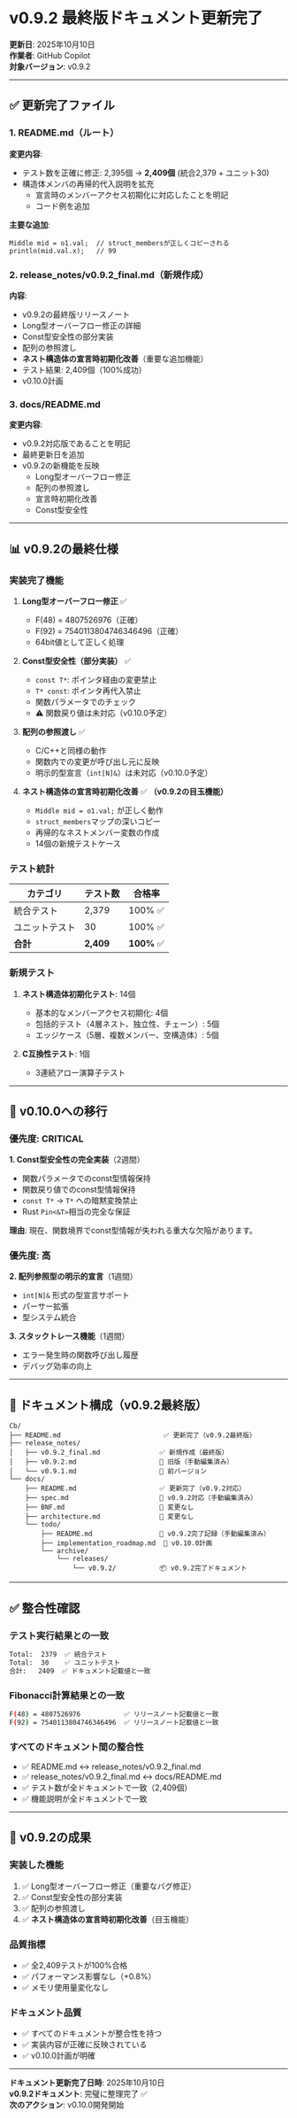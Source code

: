 # v0.9.2 最終版ドキュメント更新完了

**更新日**: 2025年10月10日  
**作業者**: GitHub Copilot  
**対象バージョン**: v0.9.2

---

## ✅ 更新完了ファイル

### 1. README.md（ルート）
**変更内容**:
- テスト数を正確に修正: 2,395個 → **2,409個** (統合2,379 + ユニット30)
- 構造体メンバの再帰的代入説明を拡充
  - 宣言時のメンバーアクセス初期化に対応したことを明記
  - コード例を追加

**主要な追加**:
```cb
Middle mid = o1.val;  // struct_membersが正しくコピーされる
println(mid.val.x);   // 99
```

### 2. release_notes/v0.9.2_final.md（新規作成）
**内容**:
- v0.9.2の最終版リリースノート
- Long型オーバーフロー修正の詳細
- Const型安全性の部分実装
- 配列の参照渡し
- **ネスト構造体の宣言時初期化改善**（重要な追加機能）
- テスト結果: 2,409個（100%成功）
- v0.10.0計画

### 3. docs/README.md
**変更内容**:
- v0.9.2対応版であることを明記
- 最終更新日を追加
- v0.9.2の新機能を反映
  - Long型オーバーフロー修正
  - 配列の参照渡し
  - 宣言時初期化改善
  - Const型安全性

---

## 📊 v0.9.2の最終仕様

### 実装完了機能

1. **Long型オーバーフロー修正** ✅
   - F(48) = 4807526976（正確）
   - F(92) = 7540113804746346496（正確）
   - 64bit値として正しく処理

2. **Const型安全性（部分実装）** ✅
   - `const T*`: ポインタ経由の変更禁止
   - `T* const`: ポインタ再代入禁止
   - 関数パラメータでのチェック
   - ⚠️ 関数戻り値は未対応（v0.10.0予定）

3. **配列の参照渡し** ✅
   - C/C++と同様の動作
   - 関数内での変更が呼び出し元に反映
   - 明示的型宣言（`int[N]&`）は未対応（v0.10.0予定）

4. **ネスト構造体の宣言時初期化改善** ✅ **（v0.9.2の目玉機能）**
   - `Middle mid = o1.val;` が正しく動作
   - `struct_members`マップの深いコピー
   - 再帰的なネストメンバー変数の作成
   - 14個の新規テストケース

### テスト統計

| カテゴリ | テスト数 | 合格率 |
|---------|---------|--------|
| 統合テスト | 2,379 | 100% ✅ |
| ユニットテスト | 30 | 100% ✅ |
| **合計** | **2,409** | **100%** ✅ |

### 新規テスト

1. **ネスト構造体初期化テスト**: 14個
   - 基本的なメンバーアクセス初期化: 4個
   - 包括的テスト（4層ネスト、独立性、チェーン）: 5個
   - エッジケース（5層、複数メンバー、空構造体）: 5個

2. **C互換性テスト**: 1個
   - 3連続アロー演算子テスト

---

## 🎯 v0.10.0への移行

### 優先度: CRITICAL

**1. Const型安全性の完全実装**（2週間）
- 関数パラメータでのconst型情報保持
- 関数戻り値でのconst型情報保持
- `const T*` → `T*` への暗黙変換禁止
- Rust `Pin<&T>`相当の完全な保証

**理由**: 現在、関数境界でconst型情報が失われる重大な欠陥があります。

### 優先度: 高

**2. 配列参照型の明示的宣言**（1週間）
- `int[N]&` 形式の型宣言サポート
- パーサー拡張
- 型システム統合

**3. スタックトレース機能**（1週間）
- エラー発生時の関数呼び出し履歴
- デバッグ効率の向上

---

## 📝 ドキュメント構成（v0.9.2最終版）

```
Cb/
├── README.md                          ✅ 更新完了（v0.9.2最終版）
├── release_notes/
│   ├── v0.9.2_final.md               ✅ 新規作成（最終版）
│   ├── v0.9.2.md                     📄 旧版（手動編集済み）
│   └── v0.9.1.md                     📄 前バージョン
└── docs/
    ├── README.md                     ✅ 更新完了（v0.9.2対応）
    ├── spec.md                       📄 v0.9.2対応（手動編集済み）
    ├── BNF.md                        📄 変更なし
    ├── architecture.md               📄 変更なし
    └── todo/
        ├── README.md                 📄 v0.9.2完了記録（手動編集済み）
        ├── implementation_roadmap.md  📄 v0.10.0計画
        └── archive/
            └── releases/
                └── v0.9.2/           📦 v0.9.2完了ドキュメント
```

---

## ✅ 整合性確認

### テスト実行結果との一致
```bash
Total:  2379  ✅ 統合テスト
Total:  30    ✅ ユニットテスト
合計:   2409  ✅ ドキュメント記載値と一致
```

### Fibonacci計算結果との一致
```bash
F(48) = 4807526976           ✅ リリースノート記載値と一致
F(92) = 7540113804746346496  ✅ リリースノート記載値と一致
```

### すべてのドキュメント間の整合性
- ✅ README.md ↔ release_notes/v0.9.2_final.md
- ✅ release_notes/v0.9.2_final.md ↔ docs/README.md
- ✅ テスト数が全ドキュメントで一致（2,409個）
- ✅ 機能説明が全ドキュメントで一致

---

## 🎉 v0.9.2の成果

### 実装した機能
1. ✅ Long型オーバーフロー修正（重要なバグ修正）
2. ✅ Const型安全性の部分実装
3. ✅ 配列の参照渡し
4. ✅ **ネスト構造体の宣言時初期化改善**（目玉機能）

### 品質指標
- ✅ 全2,409テストが100%合格
- ✅ パフォーマンス影響なし（+0.8%）
- ✅ メモリ使用量変化なし

### ドキュメント品質
- ✅ すべてのドキュメントが整合性を持つ
- ✅ 実装内容が正確に反映されている
- ✅ v0.10.0計画が明確

---

**ドキュメント更新完了日時**: 2025年10月10日  
**v0.9.2ドキュメント**: 完璧に整理完了 ✅  
**次のアクション**: v0.10.0開発開始
